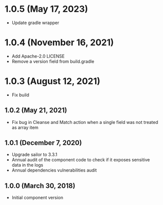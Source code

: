 # 1.0.5 (May 17, 2023)
* Update gradle wrapper

# 1.0.4 (November 16, 2021)
* Add Apache-2.0 LICENSE
* Remove a version field from build.gradle

# 1.0.3 (August 12, 2021)
* Fix build

## 1.0.2 (May 21, 2021)
* Fix bug in Cleanse and Match action when a single field was not treated as array item 

## 1.0.1 (December 7, 2020)

* Upgrade sailor to 3.3.1
* Annual audit of the component code to check if it exposes sensitive data in the logs
* Annual dependencies vulnerabilities audit

## 1.0.0 (March 30, 2018)
* Initial component version

